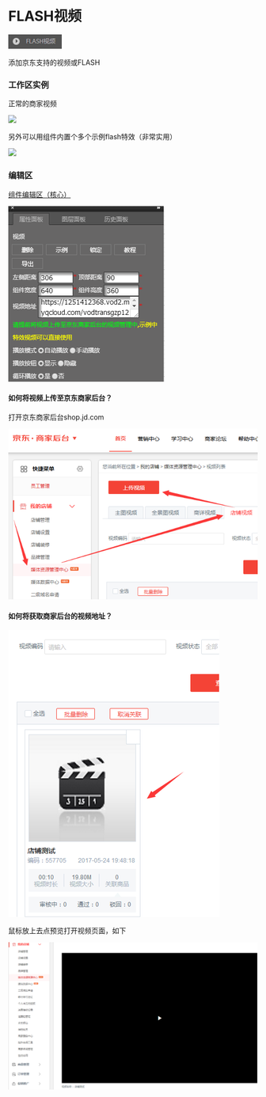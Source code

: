 # FLASH视频

![](/assets/wwqq_19.jpg)

添加京东支持的视频或FLASH

### 工作区实例

正常的商家视频

![](http://img10.360buyimg.com/cms/jfs/t16672/65/278490240/1465783/414959c6/5a684039N29340b4f.gif)

另外可以用组件内置个多个示例flash特效（非常实用）

![](http://img14.360buyimg.com/cms/jfs/t17038/131/244125030/205489/3493d543/5a684185N18167d27.gif)

### 编辑区

[组件编辑区（核心）](/chapter1/gong-ju-jie-mian/zu-jian-bian-ji-qu-ff08-he-xin-ff09.md)

![](/assets/QQ19-2.png)

#### 如何将视频上传至京东商家后台？

打开京东商家后台shop.jd.com

![](/assets/ise1drt.png)

#### 如何将获取商家后台的视频地址？

![](/assets/idddt.png)

鼠标放上去点预览打开视频页面，如下

![](/assets/p333ort.png)

